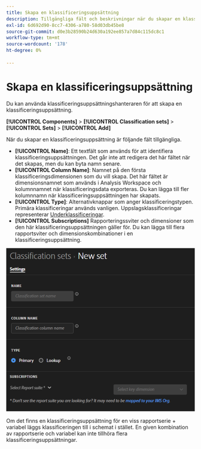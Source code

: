 ```yaml
---
title: Skapa en klassificeringsuppsättning
description: Tillgängliga fält och beskrivningar när du skapar en klassificeringsuppsättning.
exl-id: 6d692d90-8cc7-4306-a780-58d03db45be8
source-git-commit: d0e3b28590b24d630a192ee857a7d84c115dc8c1
workflow-type: tm+mt
source-wordcount: '178'
ht-degree: 0%

---
```


# Skapa en klassificeringsuppsättning

Du kan använda klassificeringsuppsättningshanteraren för att skapa en klassificeringsuppsättning.

**[!UICONTROL Components]** > **[!UICONTROL Classification sets]** > **[!UICONTROL Sets]** > **[!UICONTROL Add]**

När du skapar en klassificeringsuppsättning är följande fält tillgängliga.

* **[!UICONTROL Name]**: Ett textfält som används för att identifiera klassificeringsuppsättningen. Det går inte att redigera det här fältet när det skapas, men du kan byta namn senare.
* **[!UICONTROL Column Name]**: Namnet på den första klassificeringsdimensionen som du vill skapa. Det här fältet är dimensionsnamnet som används i Analysis Workspace och kolumnnamnet när klassificeringsdata exporteras. Du kan lägga till fler kolumnnamn när klassificeringsuppsättningen har skapats.
* **[!UICONTROL Type]**: Alternativknappar som anger klassificeringstypen. Primära klassificeringar används vanligen. Uppslagsklassificeringar representerar [Underklassificeringar](../../c-sub-classifications.md).
* **[!UICONTROL Subscriptions]** Rapporteringssviter och dimensioner som den här klassificeringsuppsättningen gäller för. Du kan lägga till flera rapportsviter och dimensionskombinationer i en klassificeringsuppsättning.

![Skapa en klassificeringsuppsättning](../../assets/classification-set-create.png)

Om det finns en klassificeringsuppsättning för en viss rapportserie + variabel läggs klassificeringen till i schemat i stället. En given kombination av rapportserie och variabel kan inte tillhöra flera klassificeringsuppsättningar.
